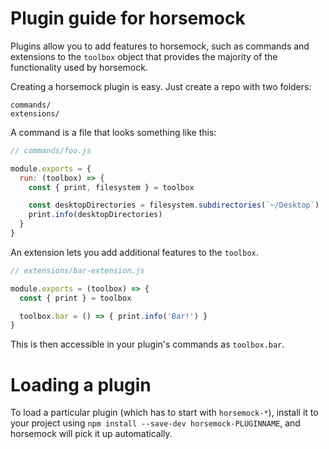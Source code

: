# Plugin guide for horsemock

Plugins allow you to add features to horsemock, such as commands and
extensions to the `toolbox` object that provides the majority of the functionality
used by horsemock.

Creating a horsemock plugin is easy. Just create a repo with two folders:

```
commands/
extensions/
```

A command is a file that looks something like this:

```js
// commands/foo.js

module.exports = {
  run: (toolbox) => {
    const { print, filesystem } = toolbox

    const desktopDirectories = filesystem.subdirectories(`~/Desktop`)
    print.info(desktopDirectories)
  }
}
```

An extension lets you add additional features to the `toolbox`.

```js
// extensions/bar-extension.js

module.exports = (toolbox) => {
  const { print } = toolbox

  toolbox.bar = () => { print.info('Bar!') }
}
```

This is then accessible in your plugin's commands as `toolbox.bar`.

# Loading a plugin

To load a particular plugin (which has to start with `horsemock-*`),
install it to your project using `npm install --save-dev horsemock-PLUGINNAME`,
and horsemock will pick it up automatically.

